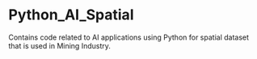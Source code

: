 # Python_AI_Spatial
Contains code related to AI applications using Python for spatial dataset that is used in Mining Industry. 
